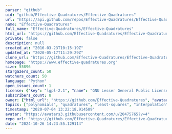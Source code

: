 ```yaml
---
parser: "github"
uid: "github/Effective-Quadratures/Effective-Quadratures"
url: "https://api.github.com/repos/Effective-Quadratures/Effective-Quadratures"
name: "Effective-Quadratures"
full_name: "Effective-Quadratures/Effective-Quadratures"
html_url: "https://github.com/Effective-Quadratures/Effective-Quadratures"
private: false
description: null
created_at: "2016-03-23T10:15:19Z"
updated_at: "2020-05-17T11:29:29Z"
clone_url: "https://github.com/Effective-Quadratures/Effective-Quadratures.git"
homepage: "https://www.effective-quadratures.org"
size: 55896
stargazers_count: 50
watchers_count: 50
language: "Python"
open_issues_count: 1
license: {"key": "lgpl-2.1", "name": "GNU Lesser General Public License v2.1", "spdx_id": "LGPL-2.1", "url": "https://api.github.com/licenses/lgpl-2.1", "node_id": "MDc6TGljZW5zZTEx"}
subscribers_count: 8
owner: {"html_url": "https://github.com/Effective-Quadratures", "avatar_url": "https://avatars3.githubusercontent.com/u/20475765?v=4", "login": "Effective-Quadratures", "type": "Organization"}
topics: ["polynomials", "quadratures", "least-squares", "interpolation", "approximation", "effective-quadratures", "python", "matrix-factorization"]
timestamp: "2020-07-04 13:22:18.914509"
avatar: "https://avatars3.githubusercontent.com/u/20475765?v=4"
repo_url: "https://github.com/Effective-Quadratures/Effective-Quadratures"
date: "2024-10-26 14:23:55.129114"
---
```

